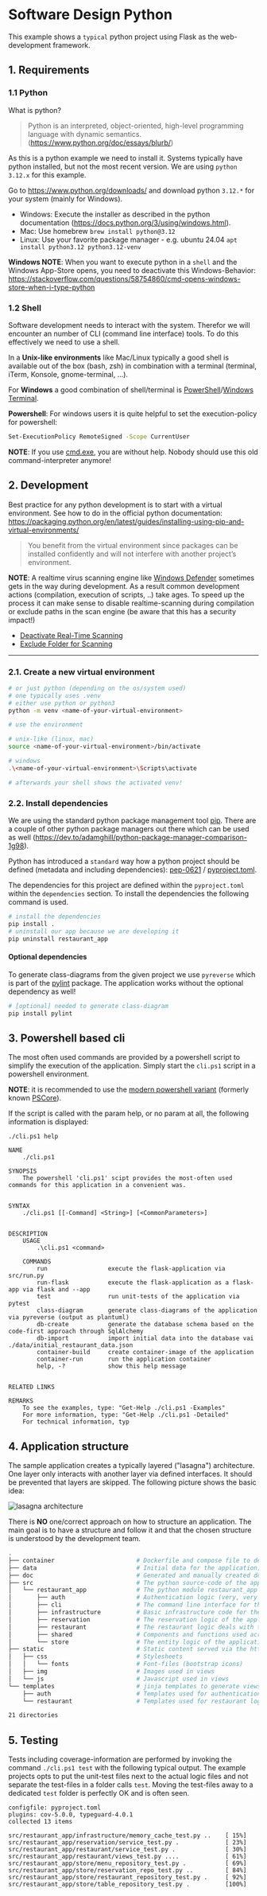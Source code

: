 # Software Design Python
This example shows a `typical` python project using Flask as the web-development framework.

## 1. Requirements

### 1.1 Python
What is python?
> Python is an interpreted, object-oriented, high-level programming language with dynamic semantics. 
(https://www.python.org/doc/essays/blurb/)

As this is a python example we need to install it. Systems typically have python installed, but not the most recent version. We are using `python 3.12.x` for this example.

Go to https://www.python.org/downloads/ and download python `3.12.*` for your system (mainly for Windows).

* Windows: Execute the installer as described in the python documentation (https://docs.python.org/3/using/windows.html).
* Mac: Use homebrew `brew install python@3.12`
* Linux: Use your favorite package manager - e.g. ubuntu 24.04 `apt install python3.12 python3.12-venv`

**Windows NOTE**:  When you want to execute python in a `shell` and the Windows App-Store opens, you need to deactivate this Windows-Behavior: https://stackoverflow.com/questions/58754860/cmd-opens-windows-store-when-i-type-python

### 1.2 Shell
Software development needs to interact with the system. Therefor we will encounter an number of CLI (command line interface) tools. To do this effectively we need to use a shell.

In a **Unix-like environments** like Mac/Linux typically a good shell is available out of the box (bash, zsh) in combination with a terminal (terminal, iTerm, Konsole, gnome-terminal, ...). 

For **Windows** a good combination of shell/terminal is [PowerShell](https://github.com/PowerShell/PowerShell)/[Windows Terminal](https://learn.microsoft.com/en-us/windows/terminal/). 

**Powershell**: For windows users it is quite helpful to set the execution-policy for powershell:

```bash
Set-ExecutionPolicy RemoteSigned -Scope CurrentUser
```

**NOTE**: If you use [cmd.exe](https://en.wikipedia.org/wiki/Cmd.exe), you are without help. Nobody should use this old command-interpreter anymore!

## 2. Development
Best practice for any python development is to start with a virtual environment. See how to do in the official python documentation: https://packaging.python.org/en/latest/guides/installing-using-pip-and-virtual-environments/

> You benefit from the virtual environment since packages can be installed confidently and will not interfere with another project’s environment.

**NOTE**: A realtime virus scanning engine like [Windows Defender](https://www.microsoft.com/en-us/windows/comprehensive-security?r=1) sometimes gets in the way during development. As a result common development actions (compilation, execution of scripts, ..) take ages. To speed up the process it can make sense to disable realtime-scanning during compilation or exclude paths in the scan engine (be aware that this has a security impact!)

- [Deactivate Real-Time Scanning](https://support.microsoft.com/en-us/windows/turn-off-defender-antivirus-protection-in-windows-security-99e6004f-c54c-8509-773c-a4d776b77960)
- [Exclude Folder for Scanning](https://support.microsoft.com/en-us/windows/add-an-exclusion-to-windows-security-811816c0-4dfd-af4a-47e4-c301afe13b26)

<hr/>

### 2.1. Create a new virtual environment

```bash
# or just python (depending on the os/system used)
# one typically uses .venv
# either use python or python3
python -m venv <name-of-your-virtual-environment>

# use the environment

# unix-like (linux, mac)
source <name-of-your-virtual-environment>/bin/activate

# windows
.\<name-of-your-virtual-environment>\Scripts\activate

# afterwards your shell shows the activated venv!
```

### 2.2. Install dependencies
We are using the standard python package management tool [pip](https://packaging.python.org/en/latest/guides/tool-recommendations/#installing-packages). There are a couple of other python package managers out there which can be used as well (https://dev.to/adamghill/python-package-manager-comparison-1g98). 

Python has introduced a `standard` way how a python project should be defined (metadata and including dependencies): [pep-0621](https://peps.python.org/pep-0621/) /  [pyproject.toml](https://packaging.python.org/en/latest/guides/writing-pyproject-toml/#writing-pyproject-toml).

The dependencies for this project are defined within the `pyproject.toml` within the `dependencies` section. To install the dependencies the following command is used.

```bash
# install the dependencies
pip install .
# uninstall our app because we are developing it
pip uninstall restaurant_app
```

#### Optional dependencies
To generate class-diagrams from the given project we use `pyreverse` which is part of the [pylint](https://pylint.pycqa.org/en/latest/pyreverse.html) package. The application works without the optional dependency as well!

```bash
# [optional] needed to generate class-diagram
pip install pylint
```

## 3. Powershell based cli
The most often used commands are provided by a powershell script to simplify the execution of the application. Simply start the `cli.ps1` script in a powershell environment.

**NOTE**: it is recommended to use the [modern powershell variant](https://github.com/PowerShell/PowerShell) (formerly known [PSCore](https://learn.microsoft.com/en-us/powershell/scripting/whats-new/differences-from-windows-powershell?view=powershell-7.4)).

If the script is called with the param help, or no param at all, the following information is displayed:

```
./cli.ps1 help

NAME
    ./cli.ps1

SYNOPSIS
    The powershell 'cli.ps1' scipt provides the most-often used commands for this application in a convenient was.


SYNTAX
    ./cli.ps1 [[-Command] <String>] [<CommonParameters>]


DESCRIPTION
    USAGE
        .\cli.ps1 <command>

    COMMANDS
        run                 execute the flask-application via src/run.py
        run-flask           execute the flask-application as a flask-app via flask and --app
        test                run unit-tests of the application via pytest
        class-diagram       generate class-diagrams of the application via pyreverse (output as plantuml)
        db-create           generate the database schema based on the code-first approach through SqlAlchemy
        db-import           import initial data into the database vai ./data/initial_restaurant_data.json
        container-build     create container-image of the application
        container-run       run the application container
        help, -?            show this help message


RELATED LINKS

REMARKS
    To see the examples, type: "Get-Help ./cli.ps1 -Examples"
    For more information, type: "Get-Help ./cli.ps1 -Detailed"
    For technical information, typ
```

## 4. Application structure
The sample application creates a typically layered ("lasagna") architecture. One layer only interacts with another layer via defined interfaces. It should be prevented that layers are skipped. The following picture shows the basic idea:

![lasagna architecture](./doc/lasagna-architecture.excalidraw.svg)


There is **NO** one/correct approach on how to structure an application. The main goal is to have a structure and follow it and that the chosen structure is understood by the development team. 
```bash
.
├── container                       # Dockerfile and compose file to deploy/run the application in production
├── data                            # Initial data for the application; is used by the cli implementation to load data into db
├── doc                             # Generated and manually created documentation as PlantUML and Markdown files
├── src                             # The python source-code of the application
│   └── restaurant_app              # The python module restaurant_app holding the application logic
│       ├── auth                    # Authentication logic (very, very simple - not usable for any production!)
│       ├── cli                     # The command line interface for the application; mainly commands for the database
│       ├── infrastructure          # Basic infrastructure code for the application, config/logging/dependency-injection/cache/...
│       ├── reservation             # The reservation logic of the application defines how to reserve a table
│       ├── restaurant              # The restaurant logic deals with the basic masterdata of a restaurant
│       ├── shared                  # Components and functions used across the application (could be util as well)
│       └── store                   # The entity logic of the application using the ORM framework (SqlAlchemy)
├── static                          # Static content served via the http server
│   ├── css                         # Stylesheets
│   │   └── fonts                   # Font-files (bootstrap icons)
│   ├── img                         # Images used in views
│   └── js                          # Javascript used in views
└── templates                       # jinja templates to generate views in HTML
    ├── auth                        # Templates used for authentication logic (login)
    └── restaurant                  # Templates used for restaurant logic

21 directories
```

## 5. Testing
Tests including coverage-information are performed by invoking the command `./cli.ps1 test` with the following typical output. The example projects opts to put the unit-test files next to the actual logic files and not separate the test-files in a folder calls `test`. Moving the test-files away to a dedicated `test` folder is perfectly OK and is often seen.

```
configfile: pyproject.toml
plugins: cov-5.0.0, typeguard-4.0.1
collected 13 items

src/restaurant_app/infrastructure/memory_cache_test.py ..    [ 15%]
src/restaurant_app/reservation/service_test.py .             [ 23%]
src/restaurant_app/restaurant/service_test.py .              [ 30%]
src/restaurant_app/restaurant/views_test.py ....             [ 61%]
src/restaurant_app/store/menu_repository_test.py .           [ 69%]
src/restaurant_app/store/reservation_repo_test.py ..         [ 84%]
src/restaurant_app/store/restaurant_repository_test.py .     [ 92%]
src/restaurant_app/store/table_repository_test.py .          [100%]
```


   